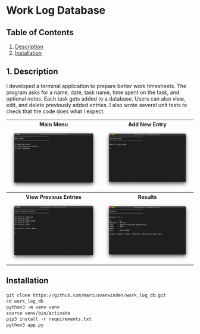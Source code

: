 <h1>Work Log Database</h1>

<h2>Table of Contents</h2>
<ol>
  <li><a href="#description">Description</a></li>
  <li><a href="#installation">Installation</a></li>
</ol>

<h2 id="description">1. Description</h2>
<p>I developed a terminal application to prepare better work timesheets. The program asks for a name, date, task name, time spent on the task, and optional notes. Each task gets added to a database. Users can also view, edit, and delete previously added entries. I also wrote several unit tests to check that the code does what I expect.</p>

<table>
  <tr>
    <th>Main Menu</th>
    <th>Add New Entry</th>
  </tr>
  <tr>
    <td><img src="assets/main_menu.png" width=500></td>
    <td><img src="assets/add_entry.png" width=500></td>
  </tr>
  <tr>
    <th>View Previous Entries</th>
    <th>Results</th>
  </tr>
  <tr>
    <td><img src="assets/view_entries.png" width=500></td>
    <td><img src="assets/results.png" width=500></td>
  </tr>
</table>

<h2 id="installation">Installation</h2>

```
git clone https://github.com/marcusvanwinden/work_log_db.git
cd work_log_db
python3 -m venv venv
source venv/bin/activate
pip3 install -r requirements.txt
python3 app.py
```
